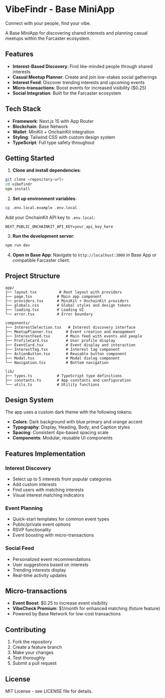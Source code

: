 # VibeFindr - Base MiniApp

Connect with your people, find your vibe.

A Base MiniApp for discovering shared interests and planning casual meetups within the Farcaster ecosystem.

## Features

- **Interest-Based Discovery**: Find like-minded people through shared interests
- **Casual Meetup Planner**: Create and join low-stakes social gatherings
- **Interest Feed**: Discover trending interests and upcoming events
- **Micro-transactions**: Boost events for increased visibility ($0.25)
- **Social Integration**: Built for the Farcaster ecosystem

## Tech Stack

- **Framework**: Next.js 15 with App Router
- **Blockchain**: Base Network
- **Wallet**: MiniKit + OnchainKit integration
- **Styling**: Tailwind CSS with custom design system
- **TypeScript**: Full type safety throughout

## Getting Started

1. **Clone and install dependencies**:
```bash
git clone <repository-url>
cd vibefindr
npm install
```

2. **Set up environment variables**:
```bash
cp .env.local.example .env.local
```

Add your OnchainKit API key to `.env.local`:
```
NEXT_PUBLIC_ONCHAINKIT_API_KEY=your_api_key_here
```

3. **Run the development server**:
```bash
npm run dev
```

4. **Open in Base App**:
Navigate to `http://localhost:3000` in Base App or compatible Farcaster client.

## Project Structure

```
app/
├── layout.tsx          # Root layout with providers
├── page.tsx           # Main app component
├── providers.tsx      # MiniKit + OnchainKit providers
├── globals.css        # Global styles and design tokens
├── loading.tsx        # Loading UI
└── error.tsx          # Error boundary

components/
├── InterestSelection.tsx   # Interest discovery interface
├── MeetupPlanner.tsx      # Event creation and management
├── InterestFeed.tsx       # Main feed with events and people
├── ProfileCard.tsx        # User profile display
├── EventCard.tsx          # Event display and interaction
├── InterestTag.tsx        # Interest tag component
├── ActionButton.tsx       # Reusable button component
├── Modal.tsx              # Modal dialog component
└── Navigation.tsx         # Bottom navigation

lib/
├── types.ts           # TypeScript type definitions
├── constants.ts       # App constants and configuration
└── utils.ts           # Utility functions
```

## Design System

The app uses a custom dark theme with the following tokens:

- **Colors**: Dark background with blue primary and orange accent
- **Typography**: Display, Heading, Body, and Caption styles
- **Spacing**: Consistent 4px-based spacing scale
- **Components**: Modular, reusable UI components

## Features Implementation

### Interest Discovery
- Select up to 5 interests from popular categories
- Add custom interests
- Find users with matching interests
- Visual interest matching indicators

### Event Planning
- Quick-start templates for common event types
- Public/private event options
- RSVP functionality
- Event boosting with micro-transactions

### Social Feed
- Personalized event recommendations
- User suggestions based on interests
- Trending interests display
- Real-time activity updates

## Micro-transactions

- **Event Boost**: $0.25 to increase event visibility
- **VibeCheck Premium**: $1/month for enhanced matching (future feature)
- Powered by Base Network for low-cost transactions

## Contributing

1. Fork the repository
2. Create a feature branch
3. Make your changes
4. Test thoroughly
5. Submit a pull request

## License

MIT License - see LICENSE file for details.

